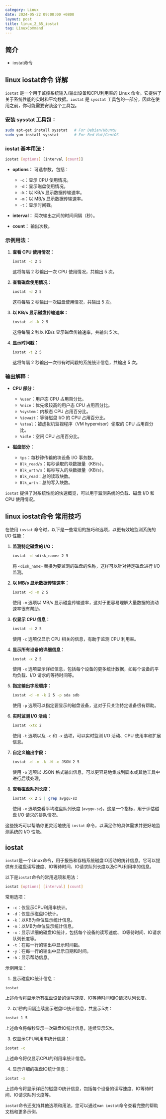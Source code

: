 ```yaml
---
category: Linux
date: 2024-05-22 09:00:00 +0800
layout: post
title: linux_2_65_iostat
tag: LinuxCommand
---
```

## 简介

+ iostat命令

## linux iostat命令 详解

`iostat` 是一个用于监控系统输入/输出设备和CPU利用率的 Linux 命令。它提供了关于系统性能的实时和平均数据。`iostat` 是 `sysstat` 工具包的一部分，因此在使用之前，你可能需要安装这个工具包。

### 安装 sysstat 工具包：

```bash
sudo apt-get install sysstat   # For Debian/Ubuntu
sudo yum install sysstat       # For Red Hat/CentOS
```

### iostat 基本用法：

```bash
iostat [options] [interval [count]]
```

- **options：** 可选参数，包括：
  - `-c`：显示 CPU 使用情况。
  - `-d`：显示磁盘使用情况。
  - `-k`：以 KB/s 显示数据传输速率。
  - `-m`：以 MB/s 显示数据传输速率。
  - `-t`：显示时间戳。

- **interval：** 两次输出之间的时间间隔（秒）。

- **count：** 输出次数。

### 示例用法：

1. **查看 CPU 使用情况：**

    ```bash
    iostat -c 2 5
    ```

    这将每隔 2 秒输出一次 CPU 使用情况，共输出 5 次。

2. **查看磁盘使用情况：**

    ```bash
    iostat -d 2 5
    ```

    这将每隔 2 秒输出一次磁盘使用情况，共输出 5 次。

3. **以 KB/s 显示磁盘传输速率：**

    ```bash
    iostat -d -k 2 5
    ```

    这将每隔 2 秒以 KB/s 显示磁盘传输速率，共输出 5 次。

4. **显示时间戳：**

    ```bash
    iostat -t 2 5
    ```

    这将每隔 2 秒输出一次带有时间戳的系统统计信息，共输出 5 次。

### 输出解释：

- **CPU 部分：**
  - `%user`：用户态 CPU 占用百分比。
  - `%nice`：优先级较高的用户态 CPU 占用百分比。
  - `%system`：内核态 CPU 占用百分比。
  - `%iowait`：等待磁盘 I/O 的 CPU 占用百分比。
  - `%steal`：被虚拟机监视程序（VM hypervisor）偷取的 CPU 占用百分比。
  - `%idle`：空闲 CPU 占用百分比。

- **磁盘部分：**
  - `tps`：每秒钟传输的块设备 I/O 事务数。
  - `Blk_read/s`：每秒读取的块数据量（KB/s）。
  - `Blk_wrtn/s`：每秒写入的块数据量（KB/s）。
  - `Blk_read`：总的读取块数。
  - `Blk_wrtn`：总的写入块数。

`iostat` 提供了对系统性能的快速概览，可以用于监测系统的负载、磁盘 I/O 和 CPU 使用情况。

## linux iostat命令 常用技巧

在使用 `iostat` 命令时，以下是一些常用的技巧和选项，以更有效地监测系统的 I/O 性能：

1. **监测特定磁盘的 I/O：**
   ```bash
   iostat -d <disk_name> 2 5
   ```
   将 `<disk_name>` 替换为要监测的磁盘的名称，这样可以针对特定磁盘进行 I/O 监测。

2. **以 MB/s 显示数据传输速率：**
   ```bash
   iostat -d -m 2 5
   ```
   使用 `-m` 选项以 MB/s 显示磁盘传输速率，这对于更容易理解大量数据的流动速率很有帮助。

3. **仅显示 CPU 信息：**
   ```bash
   iostat -c 2 5
   ```
   使用 `-c` 选项仅显示 CPU 相关的信息，有助于监测 CPU 利用率。

4. **显示所有设备的详细信息：**
   ```bash
   iostat -x 2 5
   ```
   使用 `-x` 选项显示详细信息，包括每个设备的更多统计数据，如每个设备的平均负载、I/O 请求的等待时间等。

5. **指定输出字段顺序：**
   ```bash
   iostat -d -m -k 2 5 -p sda sdb
   ```
   使用 `-p` 选项可以指定要显示的磁盘设备，这对于只关注特定设备很有帮助。

6. **实时监测 I/O 活动：**
   ```bash
   iostat -xtc 2
   ```
   使用 `-t` 选项以及 `-c` 和 `-x` 选项，可以实时监测 I/O 活动、CPU 使用率和扩展信息。

7. **自定义输出字段：**
   ```bash
   iostat -d -m -k -N -o JSON 2 5
   ```
   使用 `-o` 选项以 JSON 格式输出信息，可以更容易地集成到脚本或其他工具中进行后续处理。

8. **查看磁盘队列长度：**
   ```bash
   iostat -x 2 5 | grep avgqu-sz
   ```
   使用 `-x` 选项查看平均磁盘队列长度 (`avgqu-sz`)，这是一个指标，用于评估磁盘 I/O 请求的排队情况。

这些技巧可以帮助你更灵活地使用 `iostat` 命令，以满足你的具体需求并更好地监测系统的 I/O 性能。

## iostat

`iostat`是一个Linux命令，用于报告和存档系统磁盘IO活动的统计信息。它可以提供有关磁盘读写速度、IO等待时间、IO请求队列长度以及CPU利用率的信息。

以下是`iostat`命令的常用选项和用法：

```bash
iostat [options] [interval] [count]
```

常用选项：

- `-c`：仅显示CPU利用率统计。
- `-d`：仅显示磁盘IO统计。
- `-k`：以KB为单位显示统计信息。
- `-m`：以MB为单位显示统计信息。
- `-x`：显示详细的磁盘IO统计，包括每个设备的读写速度、IO等待时间、IO请求队列长度等。
- `-t`：在每一行的输出中显示时间戳。
- `-y`：在每一行的输出中显示日期和时间。
- `-h`：显示帮助信息。

示例用法：

1. 显示磁盘IO统计信息：

```bash
iostat
```

上述命令将显示所有磁盘设备的读写速度、IO等待时间和IO请求队列长度。

2. 以1秒的间隔连续显示磁盘IO统计信息，共显示5次：

```bash
iostat 1 5
```

上述命令将每秒显示一次磁盘IO统计信息，连续显示5次。

3. 仅显示CPU利用率统计信息：

```bash
iostat -c
```

上述命令将仅显示CPU的利用率统计信息。

4. 显示详细的磁盘IO统计信息：

```bash
iostat -x
```

上述命令将显示详细的磁盘IO统计信息，包括每个设备的读写速度、IO等待时间、IO请求队列长度等。

`iostat`命令还支持其他选项和用法，您可以通过`man iostat`命令查看完整的帮助文档和更多示例。
